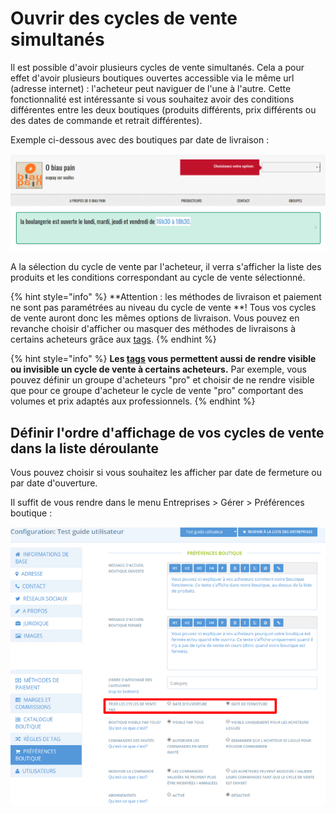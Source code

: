 # Ouvrir des cycles de vente simultanés

Il est possible d'avoir plusieurs cycles de vente simultanés. Cela a pour effet d'avoir plusieurs boutiques ouvertes accessible via le même url (adresse internet) : l'acheteur peut naviguer de l'une à l'autre. Cette fonctionnalité est intéressante si vous souhaitez avoir des conditions différentes entre les deux boutiques (produits différents, prix différents ou des dates de commande et retrait différentes). 

Exemple ci-dessous avec des boutiques par date de livraison :

![](<../../../.gitbook/assets/image (86).png>)

A la sélection du cycle de vente par l'acheteur, il verra s'afficher la liste des produits et les conditions correspondant au cycle de vente sélectionné. 

{% hint style="info" %}
**Attention : les méthodes de livraison et paiement ne sont pas paramétrées au niveau du cycle de vente **! Tous vos cycles de vente auront donc les mêmes options de livraison. Vous pouvez en revanche choisir d'afficher ou masquer des méthodes de livraisons à certains acheteurs grâce aux [tags](../affichages-et-prix-differencies-par-categorie-dacheteur/).
{% endhint %}

{% hint style="info" %}
**Les **[**tags**](../affichages-et-prix-differencies-par-categorie-dacheteur/)** vous permettent aussi de rendre visible ou invisible un cycle de vente à certains acheteurs.** Par exemple, vous pouvez définir un groupe d'acheteurs "pro" et choisir de ne rendre visible que pour ce groupe d'acheteur le cycle de vente "pro" comportant des volumes et prix adaptés aux professionnels.
{% endhint %}

## **Définir l'ordre d'affichage de vos cycles de vente dans la liste déroulante**

Vous pouvez choisir si vous souhaitez les afficher par date de fermeture ou par date d'ouverture. 

Il suffit de vous rendre dans le menu Entreprises > Gérer > Préférences boutique :

![](<../../../.gitbook/assets/Capture du 2019-08-01 09-41-16.png>)
